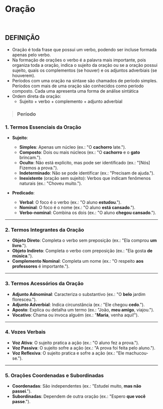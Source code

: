 # Oração

<br>

## DEFINIÇÃO
* Oração é toda frase que possui um verbo, podendo ser incluse formada apenas pelo verbo. 
* Na formação de orações o verbo é a palavra mais importante, pois organiza toda a oração, indica o sujeito da oração ou se a oração possui sujeito, quais os complementos (se houver) e os adjuntos adverbiais (se houverem).
* Períodos com uma oração na sintaxe são chamados de período simples. Períodos com mais de uma oração são conhecidos como período composto. Cada uma apresenta uma forma de análise sintática
* Ordem direta da oração:
  - Sujeito + verbo + complemento + adjunto adverbial

> ### Período

### **1. Termos Essenciais da Oração**  
- **Sujeito**:  
  - **Simples**: Apenas um núcleo (ex.: "O **cachorro** late.").  
  - **Composto**: Dois ou mais núcleos (ex.: "O **cachorro** e o **gato** brincam.").  
  - **Oculto**: Não está explícito, mas pode ser identificado (ex.: "[Nós] Fizemos a prova.").  
  - **Indeterminado**: Não se pode identificar (ex.: "Precisam de ajuda.").  
  - **Inexistente** (oração sem sujeito): Verbos que indicam fenômenos naturais (ex.: "Choveu muito.").  

- **Predicado**:  
  - **Verbal**: O foco é o verbo (ex.: "O aluno **estudou**.").  
  - **Nominal**: O foco é o nome (ex.: "O aluno **está cansado**.").  
  - **Verbo-nominal**: Combina os dois (ex.: "O aluno **chegou cansado**.").  

---

### **2. Termos Integrantes da Oração**  
- **Objeto Direto**: Completa o verbo sem preposição (ex.: "Ela comprou **um livro**.").  
- **Objeto Indireto**: Completa o verbo com preposição (ex.: "Ela gosta **de música**.").  
- **Complemento Nominal**: Completa um nome (ex.: "O respeito **aos professores** é importante.").  

---

### **3. Termos Acessórios da Oração**  
- **Adjunto Adnominal**: Caracteriza o substantivo (ex.: "O **belo** jardim floresceu.").  
- **Adjunto Adverbial**: Indica circunstância (ex.: "Ele chegou **cedo**.").  
- **Aposto**: Explica ou detalha um termo (ex.: "João, **meu amigo**, viajou.").  
- **Vocativo**: Chama ou invoca alguém (ex.: "**Maria**, venha aqui!").  

---

### **4. Vozes Verbais**  
- **Voz Ativa**: O sujeito pratica a ação (ex.: "O aluno fez a prova.").  
- **Voz Passiva**: O sujeito sofre a ação (ex.: "A prova foi feita pelo aluno.").  
- **Voz Reflexiva**: O sujeito pratica e sofre a ação (ex.: "Ele machucou-se.").  

---

### **5. Orações Coordenadas e Subordinadas**  
- **Coordenadas**: São independentes (ex.: "Estudei muito, **mas não passei**.").  
- **Subordinadas**: Dependem de outra oração (ex.: "Espero **que você passe**.").  